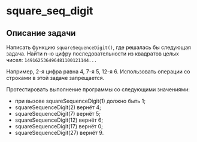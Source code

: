 # square_seq_digit

## Описание задачи
Написать функцию ```squareSequenceDigit()```, где решалась бы следующая задача.
Найти n-ю цифру последовательности из квадратов целых чисел: ```149162536496481100121144...```

Например, 2-я цифра равна 4, 7-я 5, 12-я 6. Использовать операции со строками в этой задаче запрещается.
 
Протестировать выполнение программы со следующими значениями:

* при вызове squareSequenceDigit(1) должно быть 1;
* squareSequenceDigit(2) вернёт 4;
* squareSequenceDigit(7) вернёт 5;
* squareSequenceDigit(12) вернёт 6; 
* squareSequenceDigit(17) вернёт 0; 
* squareSequenceDigit(27) вернёт 9.
